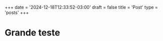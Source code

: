 +++
date = '2024-12-18T12:33:52-03:00'
draft = false
title = 'Post'
type = 'posts'
+++
# Grande teste